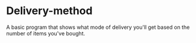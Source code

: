 # Delivery-method
A basic program that shows what mode of delivery you'll get based on the number of items you've bought.
